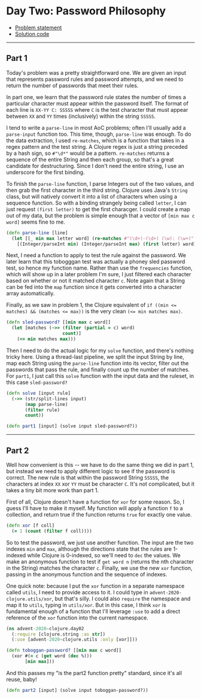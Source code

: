 # Day Two: Password Philosophy

* [Problem statement](https://adventofcode.com/2020/day/2)
* [Solution code](https://github.com/abyala/advent-2020-clojure/blob/master/src/advent_2020_clojure/day02.clj)

---

## Part 1

Today's problem was a pretty straightforward one. We are given an input that
represents password rules and password attempts, and we need to return the number
of passwords that meet their rules.

In part one, we learn that the password rule states the number of times a particular
character must appear within the password itself. The format of each line is
`XX-YY C: SSSSS` where `C` is the test character that must appear between `XX` and
`YY` times (inclusively) within the string `SSSSS`.

I tend to write a `parse-line` in most AoC problems; often I'll usually add a
`parse-input` function too. This time, though, `parse-line` was enough. To do the
data extraction, I used `re-matches`, which is a function that takes in a regex
pattern and the test string. A Clojure regex is just a string preceded by a hash
sign, so `#"\d*"` would be a pattern. `re-matches` returns a sequence of the 
entire String and then each group, so that's a great candidate for destructuring.
Since I don't need the entire string, I use an underscore for the first binding.

To finish the `parse-line` function, I parse Integers out of the two values, and
then grab the first character in the third string. Clojure uses Java's `String`
class, but will natively convert it into a list of characters when using a
sequence function. So with a binding strangely being called `letter`, I can just
request `(first letter)` to get the first characger. I could create a map out of
my data, but the problem is simple enough that a vector of `[min max c word]`
seems fine to me.

```clojure
(defn parse-line [line]
  (let [[_ min max letter word] (re-matches #"(\d+)-(\d+) (\w): (\w+)" line)]
    [(Integer/parseInt min) (Integer/parseInt max) (first letter) word]))
```

Next, I need a function to apply to test the rule against the password. We later
learn that this tobogggan test was actually a phoney sled password test, so hence
my function name. Rather than use the `frequencies` function, which will show up
in a later problem I'm sure, I just filtered each character based on whether or
not it matched character `c`. Note again that a String can be fed into the `map`
function since it gets converted into a character array automatically.

Finally, as we saw in problem 1, the Clojure equivalent of
`if ((min <= matches) && (matches <= max))` is the very clean `(<= min matches max)`.

```clojure
(defn sled-password? [[min max c word]]
  (let [matches (->> (filter (partial = c) word)
                     count)]
    (<= min matches max)))
```

Then I need to do the actual logic for my `solve` function, and there's nothing
tricky here. Using a thread-last pipeline, we split the input String by line,
map each String using the `parse-line` function into its vector, filter out the
passwords that pass the rule, and
finally count up the number of matches. For `part1`, I just call this `solve`
function with the input data and the ruleset, in this case `sled-password?`

```clojure
(defn solve [input rule]
  (->> (str/split-lines input)
       (map parse-line)
       (filter rule)
       count))

(defn part1 [input] (solve input sled-password?))
```

---

## Part 2

Well how convenient is this -- we have to do the same thing we did in part 1,
but instead we need to apply different logic to see if the password is correct.
The new rule is that within the password String `SSSSS`, the characters at index
`XX` xor `YY` must be character `C`. It's not complicated, but it takes a tiny
bit more work than part 1.

First of all, Clojure doesn't have a function for `xor` for some reason. So, I
guess I'll have to make it myself. My function will apply a function `f` to a
collection, and return true if the function returns `true` for exactly one value.

```clojure
(defn xor [f coll]
  (= 1 (count (filter f coll))))
```

So to test the password, we just use another function. The input are the two indexes
`min` and `max`, although the directions state that the rules are 1-indexed while
Clojure is 0-indexed, so we'll need to `dec` the values. We make an anonymous
function to test if `get word n` (returns the nth character in the String)
matches the character `c`. Finally, we use the new `xor` function, passing in
the anonymous function and the sequence of indexes.

One quick note: because I put the `xor` function in a separate namespace called
`utils`, I need to provide access to it. I could type in
`advent-2020-clojure.utils/xor`, but that's silly. I could also `require` the
namespace and map it to `utils`, typing in `utils/xor`. But in this case, I
think `xor` is fundamental enough of a function that I'll leverage `:use` to
add a direct reference of the `xor` function into the current namespace. 


```clojure
(ns advent-2020-clojure.day02
  (:require [clojure.string :as str])
  (:use [advent-2020-clojure.utils :only [xor]]))

(defn toboggan-password? [[min max c word]]
  (xor #(= c (get word (dec %)))
       [min max]))
```

And this passes my "is the part2 function pretty" standard, since it's all
reuse, baby!

```clojure
(defn part2 [input] (solve input toboggan-password?))
```